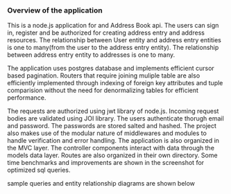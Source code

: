 ### Overview of the application
This is a node.js application for and Address Book api. The users can sign in, register and be authorized for creating address entry and address resources. The relationship between User entity and address entry entities is one to many(from the user to the address entry entity). The relationship between address entry entity to addresses is one to many.  

The application uses postgres database and implements efficient cursor based pagination. Routers that require joining muliple table are also efficiently implemented through indexing of foreign key attributes and tuple comparision without the need for denormalizing tables for efficient performance.

The requests are authorized using jwt library of node.js. Incoming request bodies are validated using JOI library. The users authenticate thorugh email and password. The passwords are stored salted and hashed. The project also makes use of the modular nature of middlewares and modules to handle verification and error handling.  The application is also organized in the MVC layer. The controller components interact with data through the models data layer. Routes are also organized in their own directory. Some time benchmarks and improvements are shown in the screenshot for optimized sql queries. 

sample queries and entity relationship diagrams are shown below
